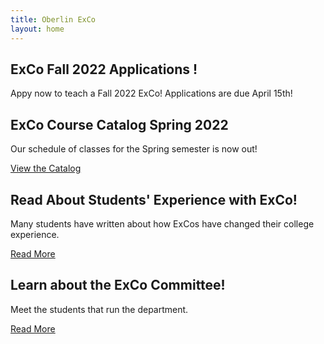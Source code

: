 ```yaml
---
title: Oberlin ExCo
layout: home
---
```



## ExCo Fall 2022 Applications !

Appy now to teach a Fall 2022 ExCo! Applications are due April 15th!


## ExCo Course Catalog Spring 2022

Our schedule of classes for the Spring semester is now out!

<a href="/catalog" class="primary-btn about-btn">View the Catalog</a>

## Read About Students' Experience with ExCo!

Many students have written about how ExCos have changed their college experience.

<a href="/resources/readmore" class="primary-btn about-btn">Read More</a>

## Learn about the ExCo Committee!

Meet the students that run the department.

<a href="/about/committee" class="primary-btn about-btn">Read More</a>
